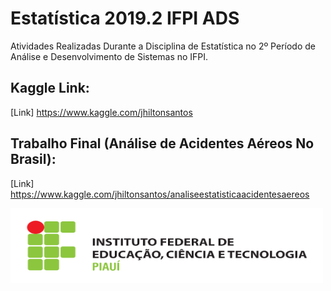 # Estatística 2019.2 IFPI ADS

Atividades Realizadas Durante a Disciplina de Estatística
no 2º Período de Análise e Desenvolvimento de Sistemas no IFPI.

## Kaggle Link:
[Link] https://www.kaggle.com/jhiltonsantos

## Trabalho Final (Análise de Acidentes Aéreos No Brasil):
[Link] https://www.kaggle.com/jhiltonsantos/analiseestatisticaacidentesaereos

<img src="https://github.com/jhiltonsantos/ADS-Algoritmos-IFPI/blob/master/ifpilogo.png" height="120" width="500">



